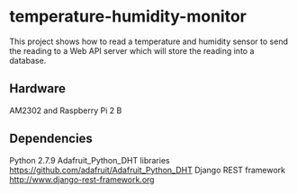 # temperature-humidity-monitor

This project shows how to read a temperature and humidity sensor to send the reading to a Web API server which will store the reading into a database. 

## Hardware
AM2302 and Raspberry Pi 2 B 

## Dependencies
Python 2.7.9
Adafruit_Python_DHT libraries https://github.com/adafruit/Adafruit_Python_DHT
Django REST framework  http://www.django-rest-framework.org

